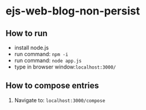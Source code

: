 # ejs-web-blog-non-persist

## How to run

- install node.js
- run command: `npm -i`
- run command: `node app.js`
- type in browser window:`localhost:3000/`

## How to compose entries
1. Navigate to:
`localhost:3000/compose`
